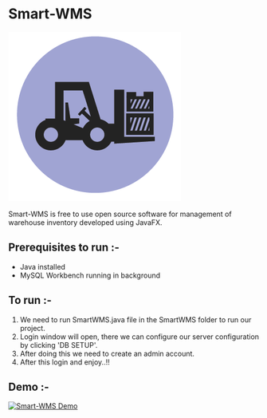 # Smart-WMS
![Smart-WMS logo](https://github.com/Tech-Devil/Smart-WMS/blob/master/src/image/icon.png)

Smart-WMS is free to use open source software for management of warehouse inventory developed using JavaFX.

## Prerequisites to run :-
   - Java installed
   - MySQL Workbench running in background

## To run :-
1. We need to run SmartWMS.java file in the SmartWMS folder to run our project.
2. Login window will open, there we can configure our server configuration by clicking 'DB SETUP'.
3. After doing this we need to create an admin account.
4. After this login and enjoy..!!
   
## Demo :-

[![Smart-WMS Demo](https://img.youtube.com/vi/m2qKV5yrchw/0.jpg)](https://www.youtube.com/watch?v=m2qKV5yrchw)
